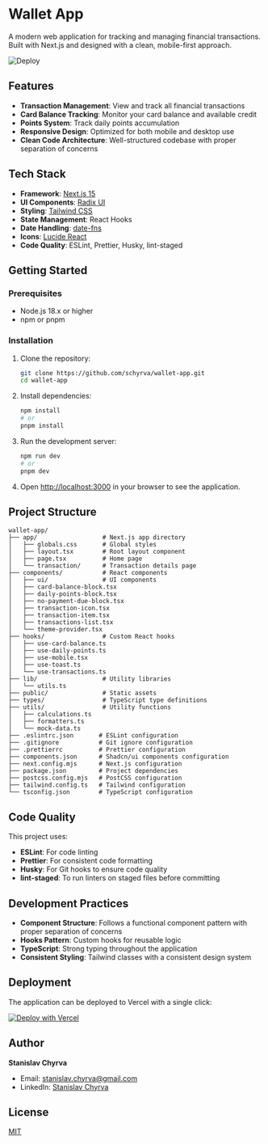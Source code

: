 # Wallet App

A modern web application for tracking and managing financial transactions. Built with Next.js and designed with a clean, mobile-first approach.

![Deploy](https://wallet-app-kappa-nine.vercel.app/)

## Features

- **Transaction Management**: View and track all financial transactions
- **Card Balance Tracking**: Monitor your card balance and available credit
- **Points System**: Track daily points accumulation
- **Responsive Design**: Optimized for both mobile and desktop use
- **Clean Code Architecture**: Well-structured codebase with proper separation of concerns

## Tech Stack

- **Framework**: [Next.js 15](https://nextjs.org/)
- **UI Components**: [Radix UI](https://www.radix-ui.com/)
- **Styling**: [Tailwind CSS](https://tailwindcss.com/)
- **State Management**: React Hooks
- **Date Handling**: [date-fns](https://date-fns.org/)
- **Icons**: [Lucide React](https://lucide.dev/guide/packages/lucide-react)
- **Code Quality**: ESLint, Prettier, Husky, lint-staged

## Getting Started

### Prerequisites

- Node.js 18.x or higher
- npm or pnpm

### Installation

1. Clone the repository:

   ```bash
   git clone https://github.com/schyrva/wallet-app.git
   cd wallet-app
   ```

2. Install dependencies:

   ```bash
   npm install
   # or
   pnpm install
   ```

3. Run the development server:

   ```bash
   npm run dev
   # or
   pnpm dev
   ```

4. Open [http://localhost:3000](http://localhost:3000) in your browser to see the application.

## Project Structure

```
wallet-app/
├── app/                  # Next.js app directory
│   ├── globals.css       # Global styles
│   ├── layout.tsx        # Root layout component
│   ├── page.tsx          # Home page
│   └── transaction/      # Transaction details page
├── components/           # React components
│   ├── ui/               # UI components
│   ├── card-balance-block.tsx
│   ├── daily-points-block.tsx
│   ├── no-payment-due-block.tsx
│   ├── transaction-icon.tsx
│   ├── transaction-item.tsx
│   ├── transactions-list.tsx
│   └── theme-provider.tsx
├── hooks/                # Custom React hooks
│   ├── use-card-balance.ts
│   ├── use-daily-points.ts
│   ├── use-mobile.tsx
│   ├── use-toast.ts
│   └── use-transactions.ts
├── lib/                  # Utility libraries
│   └── utils.ts
├── public/               # Static assets
├── types/                # TypeScript type definitions
├── utils/                # Utility functions
│   ├── calculations.ts
│   ├── formatters.ts
│   └── mock-data.ts
├── .eslintrc.json       # ESLint configuration
├── .gitignore           # Git ignore configuration
├── .prettierrc          # Prettier configuration
├── components.json      # Shadcn/ui components configuration
├── next.config.mjs      # Next.js configuration
├── package.json         # Project dependencies
├── postcss.config.mjs   # PostCSS configuration
├── tailwind.config.ts   # Tailwind configuration
└── tsconfig.json        # TypeScript configuration
```

## Code Quality

This project uses:

- **ESLint**: For code linting
- **Prettier**: For consistent code formatting
- **Husky**: For Git hooks to ensure code quality
- **lint-staged**: To run linters on staged files before committing

## Development Practices

- **Component Structure**: Follows a functional component pattern with proper separation of concerns
- **Hooks Pattern**: Custom hooks for reusable logic
- **TypeScript**: Strong typing throughout the application
- **Consistent Styling**: Tailwind classes with a consistent design system

## Deployment

The application can be deployed to Vercel with a single click:

[![Deploy with Vercel](https://vercel.com/button)](https://vercel.com/new/clone?repository-url=https://github.com/your-username/wallet-app)

## Author

**Stanislav Chyrva**

- Email: stanislav.chyrva@gmail.com
- LinkedIn: [Stanislav Chyrva](https://www.linkedin.com/in/stanislav-chyrva-3a3b24347/)

## License

[MIT](./LICENSE)
